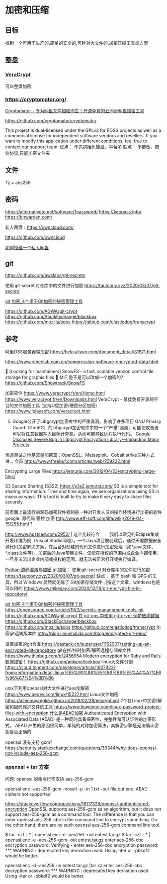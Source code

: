 # 加密和压缩

## 目标

找到一个可用于生产的,简单的安全的,可针对大文件的,加密压缩工具或方案

## 整盘
### [VeraCrypt](https://github.com/veracrypt/VeraCrypt)

可以整盘加密

### https://cryptomator.org/

[Cryptomator - 专为网盘文件加密而生！开源免费的云同步网盘加密工具](https://www.iplaysoft.com/cryptomator.html)

https://github.com/cryptomator/cryptomator

This project is dual-licensed under the GPLv3 for FOSS projects as well as a commercial license for independent software vendors and resellers. If you want to modify this application under different conditions, feel free to contact our support team.
优点： 不先初始化硬盘，平台多
缺点： 不能改，商业协议,只能加密文件夹

## 文件
7z + aes256

## 密码

https://alternativeto.net/software/1password/
https://keepass.info/
https://bitwarden.com/

私人网盘：https://owncloud.com/

https://github.com/owncloud

[如何搭建一个私人网盘](https://geekplux.com/2016/10/25/how-to-setup-a-personal-cloud)


## git

https://github.com/awslabs/git-secrets

使用 git-secret 对仓库中的文件进行加密
https://tautcony.xyz/2020/03/07/git-secret/

[git 加密_4个用于Git加密的秘密管理工具](https://blog.csdn.net/cumo3681/article/details/107390566)

https://github.com/AGWA/git-crypt
https://github.com/StackExchange/blackbox
https://github.com/mozilla/sops
https://github.com/elasticdog/transcrypt

## 参考

阿里OSS服务器端加密
https://help.aliyun.com/document_detail/31871.html

https://www.reneelab.com.cn/compression-software-encrypted-data.html

👋 [Looking for maintainers] SnowFS - a fast, scalable version control file storage for graphic files 🎨
MIT,是不是可以改成一个加密的?
https://github.com/Snowtrack/SnowFS

加密软件
https://www.veracrypt.fr/en/Home.html
https://www.veracrypt.fr/en/Downloads.html
VeraCrypt - 最佳免费开源跨平台的文件加密工具 (支持U盘加密/硬盘分区加密)
https://www.iplaysoft.com/veracrypt.html

1. Google公开了Libgcrypt加密库中的严重漏洞，影响了许多项目
GNU Privacy Guard（GnuPG）的Libgcrypt加密软件中的一个“严重”漏洞，可能使攻击者可以将任意数据写入目标计算机，从而可能导致远程执行代码。
[Google Discloses Severe Bug in Libgcrypt Encryption Library—Impacting Many Projects](https://thehackernews.com/2021/01/google-discloses-severe-bug-in.html)

渗透测试之地基流量加密篇：OpenSSL、Metasploit、Cobalt strike三种方式进... 会员
https://www.freebuf.com/articles/web/259222.html

Encrypting Large Files
https://jemurai.com/2019/04/23/encrypting-large-files/

S3 Secure Sharing (S3S2)
https://s3s2.jemurai.com/
S3 is a simple tool for sharing information. 
Time and time again, we see organizations using S3 in insecure ways. 
This tool is built to try to make it very easy to share files securely.

前市面上最流行的源码加密软件机制是一种对开发人员的操作环境进行加密的软件
google: 源代码 管控 加密
http://www.eff-soft.com/jjfa/wlkj/2019-04-15/255.html ?

http://www.hustcad.com/2952/ | 这个比较符合
　　我们以常见的Eclipse集成开发环境为例（Visual Studio同理），一个Java项目被创建后，通过天喻数据安全源代码加密解决方案，在后台对创建的代码文件进行加密处理（如*.java文件、*.class文件等），加密后的Java项目文件，仅能在授权的范围内或企业内部使用，一旦非法流出企业内部或授权的范围，就无法被正常打开或执行编译。

[Python 源码混淆与加密](https://mp.weixin.qq.com/s/LmxdXRjMCOIisQzCISBoGw)
git加密：
使用 git-secret 对仓库中的文件进行加密
https://tautcony.xyz/2020/03/07/git-secret/
缺点： 基于 bash 和 GPG 的工具，所以 Windows 显然就无缘了
Git加密存储文件 _|按这个文章，windows也是可以用的
https://www.mikesay.com/2020/12/16/git-encrypt-file-in-repository/

[git 加密_4个用于Git加密的秘密管理工具](https://blog.csdn.net/cumo3681/article/details/107390566)
  https://opensource.com/article/19/2/secrets-management-tools-git
  https://github.com/AGWA/git-crypt
    [在 git-ops 中使用 git-crypt 保护敏感数据](http://generalthink.github.io/2020/03/01/use-git-crypt/)
  https://github.com/StackExchange/blackbox
  https://github.com/mozilla/sops
  https://github.com/elasticdog/transcrypt
加密git远端版本库
http://blog.linjunhalida.com/blog/encrypted-git-repo/

设置加密的git仓库
https://qastack.cn/superuser/1162907/setting-up-an-encrypted-git-repository
git在推/拉时加密/解密远程存储库文件
https://www.thinbug.com/q/2456954
Modern encryption for Ruby and Rails
数据加密！
https://github.com/ankane/lockbox
linux大文件分割
https://cloud.tencent.com/developer/article/1607823?from=information.detail.linux%E5%90%88%E5%B9%B6%E5%A4%A7%E6%96%87%E4%BB%B6

unix下利用openssl对大文件进行aes加解密
https://www.qedev.com/linux/15227.html
Linux文件加密
https://allenouyangke.github.io/2018/02/28/encryption/
7个在Linux中加密/解密和密码保护文件的工具
https://www.howtoing.com/linux-password-protect-files-with-encryption
[什么是AEAD加密](https://zhuanlan.zhihu.com/p/28566058)
Authenticated Encryption with Associated Data (AEAD) 是一种同时具备保密性，完整性和可认证性的加密形式。 AEAD 产生的原因很简单，单纯的对称加密算法，其解密步骤是无法确认密钥是否正确的

openssl 没有支持 gcm?
https://security.stackexchange.com/questions/30344/why-does-openssl-not-include-aes-256-gcm

### openssl + tar 方案

问题: openssl 的命令行不支持 aes-256-gcm

openssl enc -aes-256-gcm -nosalt -p -in 1.txt -out file.out
enc: AEAD ciphers not supported

https://stackoverflow.com/questions/18117328/openssl-authenticated-encryption
OpenSSL supports aes-256-gcm as an algorithm, but it does not support aes-256-gcm as a command tool. The difference is that you can enter openssl aes-256-cbc in the command line to encrypt something. On the other hand, there are no such openssl aes-256-gcm command line tool.

$ tar -czf - * | openssl enc -e -aes256 -out entest.tar.gz
$ tar -czf - * | openssl enc -e -aes-256-gcm -out entest.tar.gz
enter aes-256-cbc encryption password:
Verifying - enter aes-256-cbc encryption password:
*** WARNING : deprecated key derivation used.
Using -iter or -pbkdf2 would be better.

openssl enc -d -aes256 -in entest.tar.gz |tar xz 
enter aes-256-cbc decryption password:
*** WARNING : deprecated key derivation used.
Using -iter or -pbkdf2 would be better.